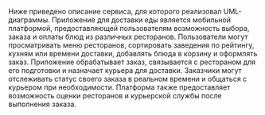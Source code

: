 Ниже приведено описание сервиса, для которого реализовал UML-диаграммы. 
Приложение для доставки еды является мобильной платформой, предоставляющей пользователям возможность выбора, заказа и оплаты блюд из различных ресторанов. Пользователи могут просматривать меню ресторанов, сортировать заведения по рейтингу, кухням или времени доставки, добавлять блюда в корзину и оформлять заказ. Приложение обрабатывает заказ, связывается с рестораном для его подготовки и назначает курьера для доставки. Заказчики могут отслеживать статус своего заказа в реальном времени и общаться с курьером при необходимости. Платформа также предоставляет возможность оценки ресторанов и курьерской службы после выполнения заказа.
